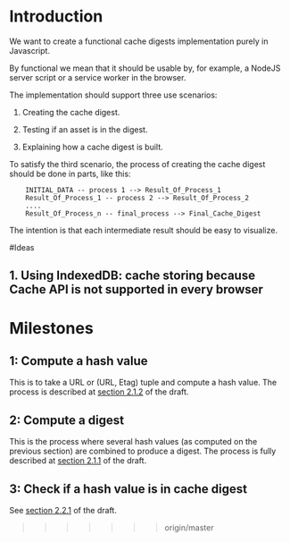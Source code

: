 
# Introduction


We want to create a functional cache digests implementation purely in Javascript.

By functional we mean that it should be usable by, for example, a  NodeJS server script
or a service worker in the browser.

The implementation should support three use scenarios:

1. Creating the cache digest.

2. Testing if an asset is in the digest.

3. Explaining how a cache digest is built.

To satisfy the third scenario, the process of creating the cache digest should
be done in parts, like this:

```
    INITIAL_DATA -- process 1 --> Result_Of_Process_1
    Result_Of_Process_1 -- process 2 --> Result_Of_Process_2
    ....
    Result_Of_Process_n -- final_process --> Final_Cache_Digest
```

The intention is that each intermediate result should be easy to visualize.


#Ideas

## 1. Using IndexedDB: cache storing because Cache API is not supported in every browser


# Milestones


## 1: Compute a hash value

This is to take a URL or (URL, Etag) tuple and compute a hash value.
The process is described at [section 2.1.2](https://mnot.github.io/I-D/h2-cache-digest/#hash) of the draft.

## 2: Compute a digest

This is the process where several hash values (as computed on the previous section) are combined to produce a digest.
The process is fully described at [section 2.1.1](https://mnot.github.io/I-D/h2-cache-digest/#computing) of the draft.

## 3: Check if a hash value is in cache digest

See [section 2.2.1](https://mnot.github.io/I-D/h2-cache-digest/#rfc.section.2.2.1) of the draft.

>>>>>>> origin/master
